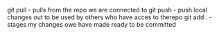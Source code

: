 git pull - pulls from the repo we are connected to
git push - push local changes out to be used by others who have acces to therepo
git add . -stages my changes owe have made ready to be committed

